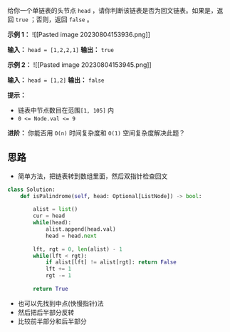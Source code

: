 
给你一个单链表的头节点 `head` ，请你判断该链表是否为回文链表。如果是，返回 `true` ；否则，返回 `false` 。

**示例 1：**
![[Pasted image 20230804153936.png]]

**输入：** `head = [1,2,2,1]`
**输出：** `true`

**示例 2：**
![[Pasted image 20230804153945.png]]

**输入：** `head = [1,2]`
**输出：** `false`

**提示：**

- 链表中节点数目在范围`[1, 105]` 内
- `0 <= Node.val <= 9`

**进阶：** 你能否用 `O(n)` 时间复杂度和 `O(1)` 空间复杂度解决此题？


## 思路

- 简单方法，把链表转到数组里面，然后双指针检查回文
```python
class Solution:
    def isPalindrome(self, head: Optional[ListNode]) -> bool:
        
        alist = list()
        cur = head
        while(head):
            alist.append(head.val)
            head = head.next
        
        lft, rgt = 0, len(alist) - 1
        while(lft < rgt):
            if alist[lft] != alist[rgt]: return False
            lft += 1
            rgt -= 1
        
        return True
```

- 也可以先找到中点(快慢指针)法
- 然后把后半部分反转
- 比较前半部分和后半部分